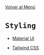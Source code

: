 [Volver al Menú](../root.md)

# `Styling`

- [Material UI](material.md)

- [Tailwind CSS](tailwind.md)

